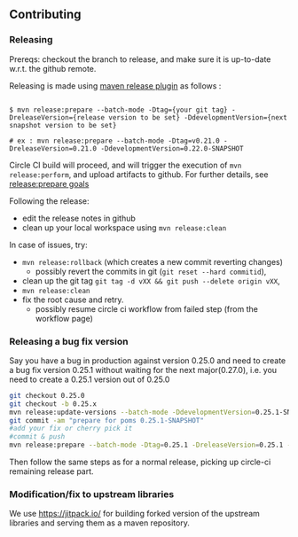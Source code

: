 ## Contributing

### Releasing

Prereqs: checkout the branch to release, and make sure it is up-to-date w.r.t. the github remote.
 
Releasing is made using [maven release plugin](http://maven.apache.org/maven-release/maven-release-plugin/) as follows :
 
 ```shell
 
 $ mvn release:prepare --batch-mode -Dtag={your git tag} -DreleaseVersion={release version to be set} -DdevelopmentVersion={next snapshot version to be set}
 
 # ex : mvn release:prepare --batch-mode -Dtag=v0.21.0 -DreleaseVersion=0.21.0 -DdevelopmentVersion=0.22.0-SNAPSHOT
 
 ```
 
 Circle CI build will proceed, and will trigger the execution of `mvn release:perform`, and upload artifacts to github. For further details, see [release:prepare goals](http://maven.apache.org/maven-release/maven-release-plugin/prepare-mojo.html)

Following the release:
- edit the release notes in github
- clean up your local workspace using `mvn release:clean`

In case of issues, try:
* `mvn release:rollback` (which creates a new commit reverting changes)
    * possibly revert the commits in git (`git reset --hard commitid`), 
* clean up the git tag `git tag -d vXX && git push --delete origin vXX`, 
* `mvn release:clean`
* fix the root cause and retry.
   * possibly resume circle ci workflow from failed step (from the workflow page)
 
### Releasing a bug fix version

Say you have a bug in production against version 0.25.0 and need to create a bug fix version 0.25.1 without waiting for the next major(0.27.0), i.e. you need to create a 0.25.1 version out of 0.25.0

```sh
git checkout 0.25.0
git checkout -b 0.25.x
mvn release:update-versions --batch-mode -DdevelopmentVersion=0.25.1-SNAPSHOT 
git commit -am "prepare for poms 0.25.1-SNAPSHOT"
#add your fix or cherry pick it
#commit & push
mvn release:prepare --batch-mode -Dtag=0.25.1 -DreleaseVersion=0.25.1 -DdevelopmentVersion=0.25.2-SNAPSHOT
```

Then follow the same steps as for a normal release, picking up circle-ci remaining release part.


### Modification/fix to upstream libraries

We use https://jitpack.io/ for building forked version of the upstream libraries and serving them as a maven repository. 
